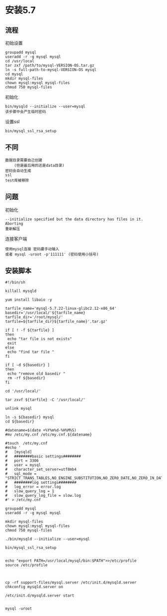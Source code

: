 

# 安装5.7

## 流程

初始设置

    groupadd mysql
    useradd -r -g mysql mysql
    cd /usr/local
    tar zxf /path/to/mysql-VERSION-OS.tar.gz
    ln -s full-path-to-mysql-VERSION-OS mysql
    cd mysql
    mkdir mysql-files
    chown mysql:mysql mysql-files
    chmod 750 mysql-files

初始化
    
    bin/mysqld --initialize --user=mysql 
    该步骤中会产生临时密码

设置ssl
    
    bin/mysql_ssl_rsa_setup    
    
    

## 不同

    数据目录需要自己创建
        (但是最后用的还是data目录)
    密码会自动生成
    ssl
    test库被移除

## 问题 

初始化

    --initialize specified but the data directory has files in it. Aborting
    重新解压

连接客户端 
 
    使用mysql连接 密码要手动输入
    或者 mysql -uroot -p'111111' (密码使用小括号)
 
    
    
##  安装脚本

    #!/bin/sh
    
    killall mysqld
    
    yum install libaio -y 
    
    tarfile_name='mysql-5.7.22-linux-glibc2.12-x86_64'
    basedir='/usr/local/'${tarfile_name}
    tarfile_dir='/root/mysql/'
    tarfile=${tarfile_dir}${tarfile_name}'.tar.gz'
    
    if [ ! -f ${tarfile} ]
    then
     echo "tar file is not exists"
     exit
    else
     echo "find tar file "
    fi
    
    if [ -d ${basedir} ]
    then
     echo "remove old basedir "
     rm -rf ${basedir}
    fi
    
    cd '/usr/local/'
    
    tar zxvf ${tarfile} -C '/usr/local/'
    
    unlink mysql
    
    ln -s ${basedir} mysql
    cd ${basedir}
    
    #datename=$(date +%Y%m%d-%H%M%S)
    #mv /etc/my.cnf /etc/my.cnf.${datename}
    
    #touch  /etc/my.cnf
    #echo '
    #   [mysqld]
    #   ########basic settings########
    #   port = 3306
    #   user = mysql
    #   character_set_server=utf8mb4
    #   sql_mode = "STRICT_TRANS_TABLES,NO_ENGINE_SUBSTITUTION,NO_ZERO_DATE,NO_ZERO_IN_DATE,ERROR_FOR_DIVISION_BY_ZERO,NO_AUTO_CREATE_USER"
    #   ########log settings########
    #   log_error = error.log
    #   slow_query_log = 1
    #   slow_query_log_file = slow.log
    #' > /etc/my.cnf
    
    groupadd mysql
    useradd -r -g mysql mysql
    
    mkdir mysql-files
    chown mysql:mysql mysql-files
    chmod 750 mysql-files
    
    ./bin/mysqld --initialize --user=mysql  
    
    bin/mysql_ssl_rsa_setup
    
    
    echo "export PATH=/usr/local/mysql/bin:$PATH">>/etc/profile
    source /etc/profile
    
    
    
    cp -rf support-files/mysql.server /etc/init.d/mysqld.server
    chkconfig mysqld.server on
    
    /etc/init.d/mysqld.server start 
    
    
    mysql -uroot 


  
    
